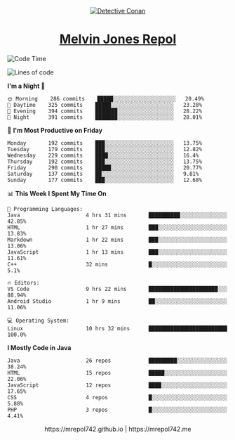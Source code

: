 <p align="center">

<a href="https://mrepol742.github.io">
  <img alt="Detective Conan" src="https://mrepol742-gif-randomizer.vercel.app/api/" /> 
  </a> 
<h1 align="center"><a href="https://mrepol742.github.io/">Melvin Jones Repol</a></h1>
</p>

[comment]: <> (This is a automated generated Data from github action workflow)
[comment]: <> (START OF GENERATED DATA)

<!--START_SECTION:waka-->
![Code Time](http://img.shields.io/badge/Code%20Time-755%20hrs%2052%20mins-blue)

![Lines of code](https://img.shields.io/badge/From%20Hello%20World%20I%27ve%20Written-237%20Thousand%20lines%20of%20code-blue)

**I'm a Night 🦉** 

```text
🌞 Morning    286 commits    █████░░░░░░░░░░░░░░░░░░░░   20.49% 
🌆 Daytime    325 commits    █████░░░░░░░░░░░░░░░░░░░░   23.28% 
🌃 Evening    394 commits    ███████░░░░░░░░░░░░░░░░░░   28.22% 
🌙 Night      391 commits    ███████░░░░░░░░░░░░░░░░░░   28.01%

```
📅 **I'm Most Productive on Friday** 

```text
Monday       192 commits    ███░░░░░░░░░░░░░░░░░░░░░░   13.75% 
Tuesday      179 commits    ███░░░░░░░░░░░░░░░░░░░░░░   12.82% 
Wednesday    229 commits    ████░░░░░░░░░░░░░░░░░░░░░   16.4% 
Thursday     192 commits    ███░░░░░░░░░░░░░░░░░░░░░░   13.75% 
Friday       290 commits    █████░░░░░░░░░░░░░░░░░░░░   20.77% 
Saturday     137 commits    ██░░░░░░░░░░░░░░░░░░░░░░░   9.81% 
Sunday       177 commits    ███░░░░░░░░░░░░░░░░░░░░░░   12.68%

```


📊 **This Week I Spent My Time On** 

```text
💬 Programming Languages: 
Java                     4 hrs 31 mins       ██████████░░░░░░░░░░░░░░░   42.85% 
HTML                     1 hr 27 mins        ███░░░░░░░░░░░░░░░░░░░░░░   13.83% 
Markdown                 1 hr 22 mins        ███░░░░░░░░░░░░░░░░░░░░░░   13.06% 
JavaScript               1 hr 13 mins        ███░░░░░░░░░░░░░░░░░░░░░░   11.61% 
C++                      32 mins             █░░░░░░░░░░░░░░░░░░░░░░░░   5.1%

🔥 Editors: 
VS Code                  9 hrs 22 mins       ██████████████████████░░░   88.94% 
Android Studio           1 hr 9 mins         ██░░░░░░░░░░░░░░░░░░░░░░░   11.06%

💻 Operating System: 
Linux                    10 hrs 32 mins      █████████████████████████   100.0%

```

**I Mostly Code in Java** 

```text
Java                     26 repos            █████████░░░░░░░░░░░░░░░░   38.24% 
HTML                     15 repos            █████░░░░░░░░░░░░░░░░░░░░   22.06% 
JavaScript               12 repos            ████░░░░░░░░░░░░░░░░░░░░░   17.65% 
CSS                      4 repos             █░░░░░░░░░░░░░░░░░░░░░░░░   5.88% 
PHP                      3 repos             █░░░░░░░░░░░░░░░░░░░░░░░░   4.41%

```



<!--END_SECTION:waka-->

[comment]: <> (END OF GENERATED DATA)

<p align="center"> https://mrepol742.github.io | https://mrepol742.me </p>
